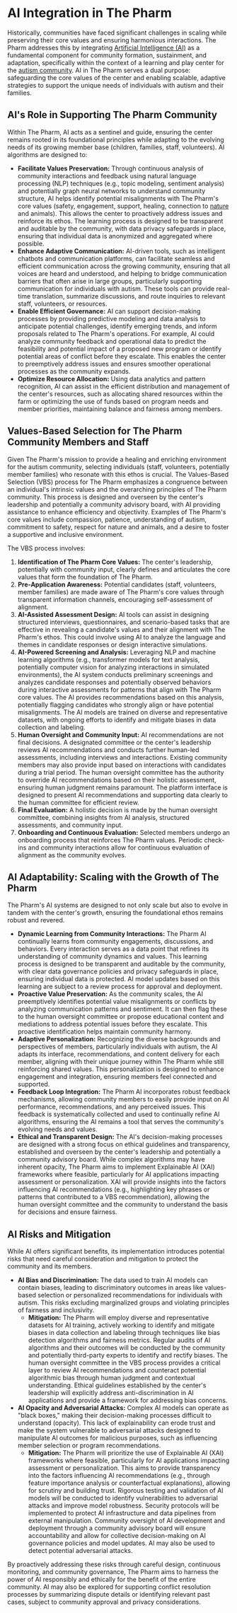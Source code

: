 # AI Integration in The Pharm

Historically, communities have faced significant challenges in scaling while preserving their core values and ensuring harmonious interactions. The Pharm addresses this by integrating [Artificial Intelligence (AI)](ai_integration.html#ai-integration) as a fundamental component for community formation, sustainment, and adaptation, specifically within the context of a learning and play center for the [autism community](index.html#autism-community). AI in The Pharm serves a dual purpose: safeguarding the core values of the center and enabling scalable, adaptive strategies to support the unique needs of individuals with autism and their families.

## AI's Role in Supporting The Pharm Community

Within The Pharm, AI acts as a sentinel and guide, ensuring the center remains rooted in its foundational principles while adapting to the evolving needs of its growing member base (children, families, staff, volunteers). AI algorithms are designed to:

*   **Facilitate Values Preservation:** Through continuous analysis of community interactions and feedback using natural language processing (NLP) techniques (e.g., topic modeling, sentiment analysis) and potentially graph neural networks to understand community structure, AI helps identify potential misalignments with The Pharm's core values (safety, engagement, support, healing, connection to [nature](index.html#nature) and animals). This allows the center to proactively address issues and reinforce its ethos. The learning process is designed to be transparent and auditable by the community, with data privacy safeguards in place, ensuring that individual data is anonymized and aggregated where possible.
*   **Enhance Adaptive Communication:** AI-driven tools, such as intelligent chatbots and communication platforms, can facilitate seamless and efficient communication across the growing community, ensuring that all voices are heard and understood, and helping to bridge communication barriers that often arise in large groups, particularly supporting communication for individuals with autism. These tools can provide real-time translation, summarize discussions, and route inquiries to relevant staff, volunteers, or resources.
*   **Enable Efficient Governance:** AI can support decision-making processes by providing predictive modeling and data analysis to anticipate potential challenges, identify emerging trends, and inform proposals related to The Pharm's operations. For example, AI could analyze community feedback and operational data to predict the feasibility and potential impact of a proposed new program or identify potential areas of conflict before they escalate. This enables the center to preemptively address issues and ensures smoother operational processes as the community expands.
*   **Optimize Resource Allocation:** Using data analytics and pattern recognition, AI can assist in the efficient distribution and management of the center's resources, such as allocating shared resources within the farm or optimizing the use of funds based on program needs and member priorities, maintaining balance and fairness among members.

## Values-Based Selection for The Pharm Community Members and Staff

Given The Pharm's mission to provide a healing and enriching environment for the autism community, selecting individuals (staff, volunteers, potentially member families) who resonate with this ethos is crucial. The Values-Based Selection (VBS) process for The Pharm emphasizes a congruence between an individual's intrinsic values and the overarching principles of The Pharm community. This process is designed and overseen by the center's leadership and potentially a community advisory board, with AI providing assistance to enhance efficiency and objectivity. Examples of The Pharm's core values include compassion, patience, understanding of autism, commitment to safety, respect for nature and animals, and a desire to foster a supportive and inclusive environment.

The VBS process involves:

1.  **Identification of The Pharm Core Values:** The center's leadership, potentially with community input, clearly defines and articulates the core values that form the foundation of The Pharm.
2.  **Pre-Application Awareness:** Potential candidates (staff, volunteers, member families) are made aware of The Pharm's core values through transparent information channels, encouraging self-assessment of alignment.
3.  **AI-Assisted Assessment Design:** AI tools can assist in designing structured interviews, questionnaires, and scenario-based tasks that are effective in revealing a candidate's values and their alignment with The Pharm's ethos. This could involve using AI to analyze the language and themes in candidate responses or design interactive simulations.
4.  **AI-Powered Screening and Analysis:** Leveraging NLP and machine learning algorithms (e.g., transformer models for text analysis, potentially computer vision for analyzing interactions in simulated environments), the AI system conducts preliminary screenings and analyzes candidate responses and potentially observed behaviors during interactive assessments for patterns that align with The Pharm core values. The AI provides recommendations based on this analysis, potentially flagging candidates who strongly align or have potential misalignments. The AI models are trained on diverse and representative datasets, with ongoing efforts to identify and mitigate biases in data collection and labeling.
5.  **Human Oversight and Community Input:** AI recommendations are not final decisions. A designated committee or the center's leadership reviews AI recommendations and conducts further human-led assessments, including interviews and interactions. Existing community members may also provide input based on interactions with candidates during a trial period. The human oversight committee has the authority to override AI recommendations based on their holistic assessment, ensuring human judgment remains paramount. The platform interface is designed to present AI recommendations and supporting data clearly to the human committee for efficient review.
6.  **Final Evaluation:** A holistic decision is made by the human oversight committee, combining insights from AI analysis, structured assessments, and community input.
7.  **Onboarding and Continuous Evaluation:** Selected members undergo an onboarding process that reinforces The Pharm values. Periodic check-ins and community interactions allow for continuous evaluation of alignment as the community evolves.

## AI Adaptability: Scaling with the Growth of The Pharm

The Pharm's AI systems are designed to not only scale but also to evolve in tandem with the center's growth, ensuring the foundational ethos remains robust and revered.

*   **Dynamic Learning from Community Interactions:** The Pharm AI continually learns from community engagements, discussions, and behaviors. Every interaction serves as a data point that refines its understanding of community dynamics and values. This learning process is designed to be transparent and auditable by the community, with clear data governance policies and privacy safeguards in place, ensuring individual data is protected. AI model updates based on this learning are subject to a review process for approval and deployment.
*   **Proactive Value Preservation:** As the community scales, the AI preemptively identifies potential value misalignments or conflicts by analyzing communication patterns and sentiment. It can then flag these to the human oversight committee or propose educational content and mediations to address potential issues before they escalate. This proactive identification helps maintain community harmony.
*   **Adaptive Personalization:** Recognizing the diverse backgrounds and perspectives of members, particularly individuals with autism, the AI adapts its interface, recommendations, and content delivery for each member, aligning with their unique journey within The Pharm while still reinforcing shared values. This personalization is designed to enhance engagement and integration, ensuring members feel connected and supported.
*   **Feedback Loop Integration:** The Pharm AI incorporates robust feedback mechanisms, allowing community members to easily provide input on AI performance, recommendations, and any perceived issues. This feedback is systematically collected and used to continually refine AI algorithms, ensuring the AI remains a tool that serves the community's evolving needs and values.
*   **Ethical and Transparent Design:** The AI's decision-making processes are designed with a strong focus on ethical guidelines and transparency, established and overseen by the center's leadership and potentially a community advisory board. While complex algorithms may have inherent opacity, The Pharm aims to implement Explainable AI (XAI) frameworks where feasible, particularly for AI applications impacting assessment or personalization. XAI will provide insights into the factors influencing AI recommendations (e.g., highlighting key phrases or patterns that contributed to a VBS recommendation), allowing the human oversight committee and the community to understand the basis for decisions and ensure fairness.

## AI Risks and Mitigation

While AI offers significant benefits, its implementation introduces potential risks that need careful consideration and mitigation to protect the community and its members.

*   **AI Bias and Discrimination:** The data used to train AI models can contain biases, leading to discriminatory outcomes in areas like values-based selection or personalized recommendations for individuals with autism. This risks excluding marginalized groups and violating principles of fairness and inclusivity.
    *   **Mitigation:** The Pharm will employ diverse and representative datasets for AI training, actively working to identify and mitigate biases in data collection and labeling through techniques like bias detection algorithms and fairness metrics. Regular audits of AI algorithms and their outcomes will be conducted by the community and potentially third-party experts to identify and rectify biases. The human oversight committee in the VBS process provides a critical layer to review AI recommendations and counteract potential algorithmic bias through human judgment and contextual understanding. Ethical guidelines established by the center's leadership will explicitly address anti-discrimination in AI applications and provide a framework for addressing bias concerns.
*   **AI Opacity and Adversarial Attacks:** Complex AI models can operate as "black boxes," making their decision-making processes difficult to understand (opacity). This lack of explainability can erode trust and make the system vulnerable to adversarial attacks designed to manipulate AI outcomes for malicious purposes, such as influencing member selection or program recommendations.
    *   **Mitigation:** The Pharm will prioritize the use of Explainable AI (XAI) frameworks where feasible, particularly for AI applications impacting assessment or personalization. This aims to provide transparency into the factors influencing AI recommendations (e.g., through feature importance analysis or counterfactual explanations), allowing for scrutiny and building trust. Rigorous testing and validation of AI models will be conducted to identify vulnerabilities to adversarial attacks and improve model robustness. Security protocols will be implemented to protect AI infrastructure and data pipelines from external manipulation. Community oversight of AI development and deployment through a community advisory board will ensure accountability and allow for collective decision-making on AI governance policies and model updates. AI may also be used to detect potential adversarial attacks.

By proactively addressing these risks through careful design, continuous monitoring, and community governance, The Pharm aims to harness the power of AI responsibly and ethically for the benefit of the entire community. AI may also be explored for supporting conflict resolution processes by summarizing dispute details or identifying relevant past cases, subject to community approval and privacy considerations.
